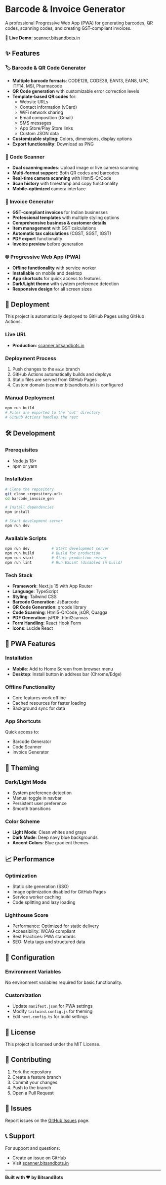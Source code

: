 # Barcode & Invoice Generator

A professional Progressive Web App (PWA) for generating barcodes, QR codes, scanning codes, and creating GST-compliant invoices.

🔗 **Live Demo**: [scanner.bitsandbots.in](https://scanner.bitsandbots.in)

## ✨ Features

### 🏷️ Barcode & QR Code Generator
- **Multiple barcode formats**: CODE128, CODE39, EAN13, EAN8, UPC, ITF14, MSI, Pharmacode
- **QR Code generation** with customizable error correction levels
- **Template-based QR codes** for:
  - Website URLs
  - Contact information (vCard)
  - WiFi network sharing
  - Email composition (Gmail)
  - SMS messages
  - App Store/Play Store links
  - Custom JSON data
- **Customizable styling**: Colors, dimensions, display options
- **Export functionality**: Download as PNG

### 📱 Code Scanner
- **Dual scanning modes**: Upload image or live camera scanning
- **Multi-format support**: Both QR codes and barcodes
- **Real-time camera scanning** with Html5-QrCode
- **Scan history** with timestamp and copy functionality
- **Mobile-optimized** camera interface

### 🧾 Invoice Generator
- **GST-compliant invoices** for Indian businesses
- **Professional templates** with multiple styling options
- **Comprehensive business & customer details**
- **Item management** with GST calculations
- **Automatic tax calculations** (CGST, SGST, IGST)
- **PDF export** functionality
- **Invoice preview** before generation

### 🌐 Progressive Web App (PWA)
- **Offline functionality** with service worker
- **Installable** on mobile and desktop
- **App shortcuts** for quick access to features
- **Dark/Light theme** with system preference detection
- **Responsive design** for all screen sizes

## 🚀 Deployment

This project is automatically deployed to GitHub Pages using GitHub Actions.

### Live URL
- **Production**: [scanner.bitsandbots.in](https://scanner.bitsandbots.in)

### Deployment Process
1. Push changes to the `main` branch
2. GitHub Actions automatically builds and deploys
3. Static files are served from GitHub Pages
4. Custom domain (scanner.bitsandbots.in) is configured

### Manual Deployment
```bash
npm run build
# Files are exported to the 'out' directory
# GitHub Actions handles the rest
```

## 🛠️ Development

### Prerequisites
- Node.js 18+ 
- npm or yarn

### Installation
```bash
# Clone the repository
git clone <repository-url>
cd barcode_invoice_gen

# Install dependencies
npm install

# Start development server
npm run dev
```

### Available Scripts
```bash
npm run dev          # Start development server
npm run build        # Build for production
npm run start        # Start production server
npm run lint         # Run ESLint (disabled in build)
```

### Tech Stack
- **Framework**: Next.js 15 with App Router
- **Language**: TypeScript
- **Styling**: Tailwind CSS
- **Barcode Generation**: JsBarcode
- **QR Code Generation**: qrcode library
- **Code Scanning**: Html5-QrCode, jsQR, Quagga
- **PDF Generation**: jsPDF, html2canvas
- **Form Handling**: React Hook Form
- **Icons**: Lucide React

## 📱 PWA Features

### Installation
- **Mobile**: Add to Home Screen from browser menu
- **Desktop**: Install button in address bar (Chrome/Edge)

### Offline Functionality
- Core features work offline
- Cached resources for faster loading
- Background sync for data

### App Shortcuts
Quick access to:
- Barcode Generator
- Code Scanner  
- Invoice Generator

## 🎨 Theming

### Dark/Light Mode
- System preference detection
- Manual toggle in navbar
- Persistent user preference
- Smooth transitions

### Color Scheme
- **Light Mode**: Clean whites and grays
- **Dark Mode**: Deep navy blue backgrounds
- **Accent Colors**: Blue gradient themes

## 📈 Performance

### Optimization
- Static site generation (SSG)
- Image optimization disabled for GitHub Pages
- Service worker caching
- Code splitting and lazy loading

### Lighthouse Score
- Performance: Optimized for static delivery
- Accessibility: WCAG compliant
- Best Practices: PWA standards
- SEO: Meta tags and structured data

## 🔧 Configuration

### Environment Variables
No environment variables required for basic functionality.

### Customization
- Update `manifest.json` for PWA settings
- Modify `tailwind.config.js` for theming
- Edit `next.config.ts` for build settings

## 📄 License

This project is licensed under the MIT License.

## 🤝 Contributing

1. Fork the repository
2. Create a feature branch
3. Commit your changes
4. Push to the branch
5. Open a Pull Request

## 🐛 Issues

Report issues on the [GitHub Issues](https://github.com/your-username/barcode_invoice_gen/issues) page.

## 📞 Support

For support and questions:
- Create an issue on GitHub
- Visit [scanner.bitsandbots.in](https://scanner.bitsandbots.in)

---

**Built with ❤️ by BitsandBots**
